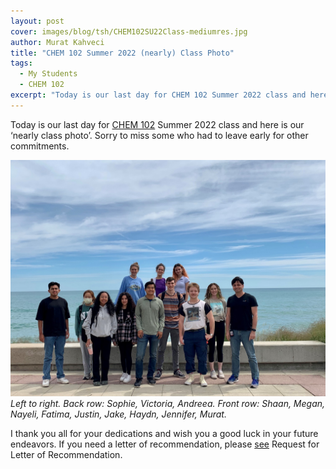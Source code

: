 ```yaml
---
layout: post
cover: images/blog/tsh/CHEM102SU22Class-mediumres.jpg
author: Murat Kahveci
title: "CHEM 102 Summer 2022 (nearly) Class Photo"
tags: 
  - My Students
  - CHEM 102
excerpt: "Today is our last day for CHEM 102 Summer 2022 class and here is our ‘nearly class photo’."
---
```


Today is our last day for [CHEM 102](/uvw) Summer 2022 class and here is our ‘nearly class photo’. Sorry to miss some who had to leave early for other commitments.

![CHEM102SU22Class-mediumres](/images/blog/tsh/CHEM102SU22Class-mediumres.jpg)
_Left to right. Back row: Sophie, Victoria, Andreea. Front row: Shaan, Megan, Nayeli, Fatima, Justin, Jake, Haydn, Jennifer, Murat._

I thank you all for your dedications and wish you a good luck in your future endeavors. If you need a letter of recommendation, please [see](/xxz) Request for Letter of Recommendation.



